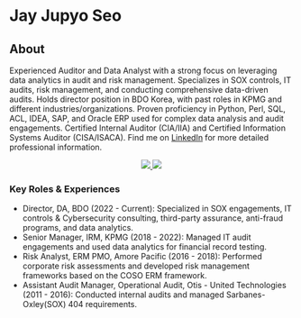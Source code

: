 # Jay Jupyo Seo

## About
Experienced Auditor and Data Analyst with a strong focus on leveraging data analytics in audit and risk management. Specializes in SOX controls, IT audits, risk management, and conducting comprehensive data-driven audits. Holds director position in BDO Korea, with past roles in KPMG and different industries/organizations. Proven proficiency in Python, Perl, SQL, ACL, IDEA, SAP, and Oracle ERP used for complex data analysis and audit engagements. Certified Internal Auditor (CIA/IIA) and Certified Information Systems Auditor (CISA/ISACA). Find me on [LinkedIn](https://www.linkedin.com/in/jupyoseo/) for more detailed professional information.

<p align='center'>
   <a href="https://www.linkedin.com/in/jupyoseo/">
       <img src="https://img.shields.io/badge/linkedin-%230077B5.svg?&style=for-the-badge&logo=linkedin&logoColor=white"/>
   </a>
   <a href="https://t.me/jxs1231">
       <img src="https://img.shields.io/badge/Telegram-2CA5E0?style=for-the-badge&logo=telegram&logoColor=white"/>
   </a>
</p>

### Key Roles & Experiences
- Director, DA, BDO (2022 - Current): Specialized in SOX engagements, IT controls & Cybersecurity consulting, third-party assurance, anti-fraud programs, and data analytics.
- Senior Manager, IRM, KPMG (2018 - 2022): Managed IT audit engagements and used data analytics for financial record testing.
- Risk Analyst, ERM PMO, Amore Pacific (2016 - 2018): Performed corporate risk assessments and developed risk management frameworks based on the COSO ERM framework.
- Assistant Audit Manager, Operational Audit, Otis - United Technologies (2011 - 2016): Conducted internal audits and managed Sarbanes-Oxley(SOX) 404 requirements.
